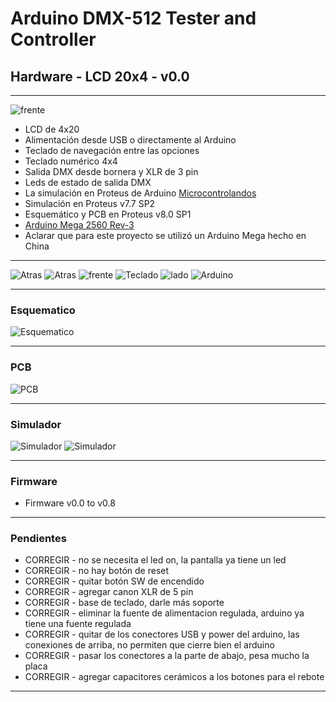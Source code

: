 # **Arduino DMX-512 Tester and Controller**

## **Hardware - LCD 20x4 - v0.0**

***

![frente](https://raw.githubusercontent.com/Arduino-DMX-512-Tester-and-Controller/Arduino-DMX-512-Tester-and-Controller-20x4-Hardware/master/Media/Hardware%20v00.JPG)

- LCD de 4x20
- Alimentación desde USB o directamente al Arduino
- Teclado de navegación entre las opciones
- Teclado numérico 4x4
- Salida DMX desde bornera y XLR de 3 pin
- Leds de estado de salida DMX
- La simulación en Proteus de Arduino [Microcontrolandos](http://microcontrolandos.blogspot.mx/2012/12/arduino-componentes-para-o-proteus.html)
- Simulación en Proteus v7.7 SP2
- Esquemático y PCB en Proteus v8.0 SP1
- [Arduino Mega 2560 Rev-3](http://www.arduino.cc/en/Main/ArduinoBoardMega2560)
- Aclarar que para este proyecto se utilizó un Arduino Mega hecho en China

***

![Atras](https://raw.githubusercontent.com/Arduino-DMX-512-Tester-and-Controller/Arduino-DMX-512-Tester-and-Controller-20x4-Hardware/master/Media/Hard%20v00%20-%201.JPG)
![Atras](https://raw.githubusercontent.com/Arduino-DMX-512-Tester-and-Controller/Arduino-DMX-512-Tester-and-Controller-20x4-Hardware/master/Media/Hard%20v00%20-%202.JPG)
![frente](https://raw.githubusercontent.com/Arduino-DMX-512-Tester-and-Controller/Arduino-DMX-512-Tester-and-Controller-20x4-Hardware/master/Media/Hard%20v00%20-%203.JPG)
![Teclado](https://raw.githubusercontent.com/Arduino-DMX-512-Tester-and-Controller/Arduino-DMX-512-Tester-and-Controller-20x4-Hardware/master/Media/Hard%20v00%20-%204.JPG)
![lado](https://raw.githubusercontent.com/Arduino-DMX-512-Tester-and-Controller/Arduino-DMX-512-Tester-and-Controller-20x4-Hardware/master/Media/Hard%20v00%20-%205.JPG)
![Arduino](https://raw.githubusercontent.com/Arduino-DMX-512-Tester-and-Controller/Arduino-DMX-512-Tester-and-Controller-20x4-Hardware/master/Media/Hard%20v00%20-%206.JPG)

***

### **Esquematico**

![Esquematico](https://raw.githubusercontent.com/Arduino-DMX-512-Tester-and-Controller/Arduino-DMX-512-Tester-and-Controller-20x4-Hardware/master/Media/Hard%20v00%20-%20Esquematico.PNG)

***

### **PCB**

![PCB](https://raw.githubusercontent.com/Arduino-DMX-512-Tester-and-Controller/Arduino-DMX-512-Tester-and-Controller-20x4-Hardware/master/Media/Hard%20v00%20-%20PCB.PNG)

***

### **Simulador**

![Simulador](https://raw.githubusercontent.com/Arduino-DMX-512-Tester-and-Controller/Arduino-DMX-512-Tester-and-Controller-20x4-Hardware/master/Media/Hard%20v00%20-%20Simulador.PNG)
![Simulador](https://raw.githubusercontent.com/Arduino-DMX-512-Tester-and-Controller/Arduino-DMX-512-Tester-and-Controller-20x4-Hardware/master/Media/Hard%20v00%20-%20Simulador.PNG)

***

### **Firmware**

- Firmware v0.0 to v0.8

***

### **Pendientes**

- CORREGIR  - no se necesita el led on, la pantalla ya tiene un led
- CORREGIR  - no hay botón de reset
- CORREGIR  - quitar botón SW de encendido
- CORREGIR  - agregar canon XLR de 5 pin
- CORREGIR  - base de teclado, darle más soporte
- CORREGIR  - eliminar la fuente de alimentacion regulada, arduino ya tiene una fuente regulada
- CORREGIR  - quitar de los conectores USB y power del arduino, las conexiones de arriba, no permiten que cierre bien el arduino
- CORREGIR  - pasar los conectores a la parte de abajo, pesa mucho la placa
- CORREGIR  - agregar capacitores cerámicos a los botones para el rebote

***
